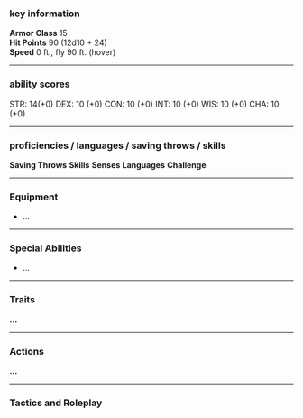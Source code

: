 ### key information

**Armor Class** 15  
**Hit Points** 90 (12d10 + 24)  
**Speed** 0 ft., fly 90 ft. (hover)

---
### ability scores

STR: 14(+0) 
DEX: 10 (+0)
CON: 10 (+0)
INT: 10 (+0)
WIS: 10 (+0)
CHA: 10 (+0)

---
### proficiencies / languages / saving throws / skills

**Saving Throws**
**Skills** 
**Senses**
**Languages** 
**Challenge**

---
### Equipment

- ...

---
### Special Abilities

- ...

---
### Traits

**...**

---
### Actions

**...**

---
### Tactics and Roleplay